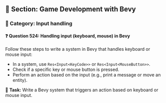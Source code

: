 ## 📘 Section: Game Development with Bevy  
### 🔹 Category: Input handling  
#### ❓ Question 524: Handling input (keyboard, mouse) in Bevy

Follow these steps to write a system in Bevy that handles keyboard or mouse input:

- In a system, use `Res<Input<KeyCode>>` or `Res<Input<MouseButton>>`.
- Check if a specific key or mouse button is pressed.
- Perform an action based on the input (e.g., print a message or move an entity).

🔧 **Task:** Write a Bevy system that triggers an action based on keyboard or mouse input.
